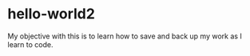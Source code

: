 # hello-world2
My objective with this is to learn how to save and back up my work as I learn to code.
